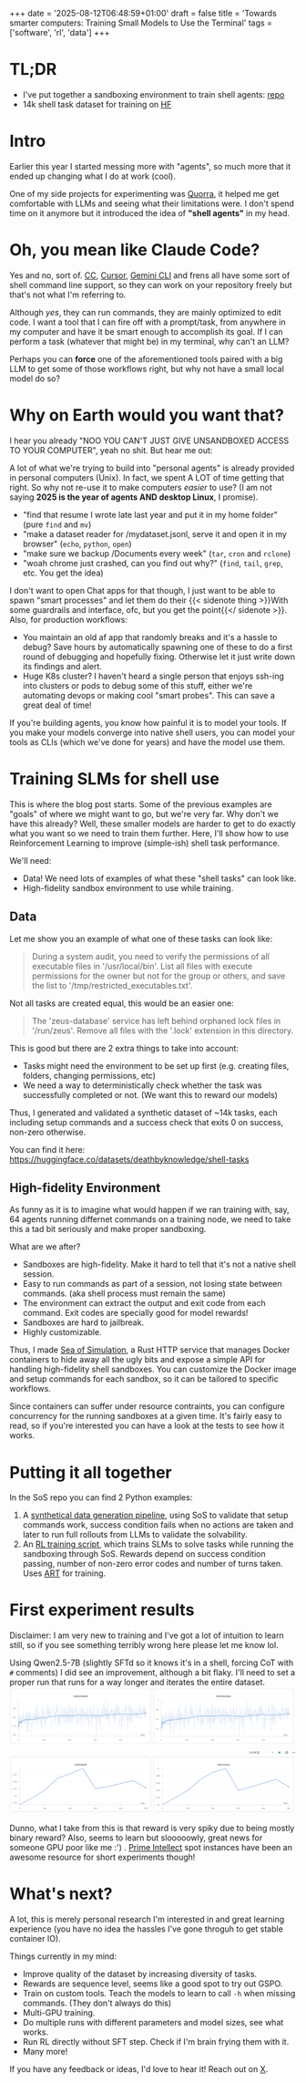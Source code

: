 +++
date = '2025-08-12T06:48:59+01:00'
draft = false
title = 'Towards smarter computers: Training Small Models to Use the Terminal'
tags = ['software', 'rl', 'data']
+++
# TL;DR
- I've put together a sandboxing environment to train shell agents: [repo](https://github.com/deathbyknowledge/sos)  
- 14k shell task dataset for training on [HF](https://huggingface.co/datasets/deathbyknowledge/shell-tasks)

# Intro
Earlier this year I started messing more with "agents", so much more that it ended up changing what I do at work (cool).

One of my side projects for experimenting was [Quorra](https://github.com/deathbyknowledge/quorra), it helped me get comfortable with LLMs and seeing what their limitations were.
I don't spend time on it anymore but it introduced the idea of **"shell agents"** in my head.

# Oh, you mean like Claude Code?
Yes and no, sort of. [CC](https://docs.anthropic.com/en/docs/claude-code/overview), [Cursor](https://cursor.com/features), [Gemini CLI](https://github.com/google-gemini/gemini-cli) and frens all have some sort of shell command line support, so they can work on your repository freely but that's not what I'm referring to.

Although _yes_, they can run commands, they are mainly optimized to edit code. I want a tool that I can fire off with a prompt/task, from anywhere in my computer and have it be smart enough to accomplish its goal. If I can perform a task (whatever that might be) in my terminal, why can't an LLM?

Perhaps you can **force** one of the aforementioned tools paired with a big LLM to get some of those workflows right, but why not have a small local model do so? 

# Why on Earth would you want that?
I hear you already "NOO YOU CAN'T JUST GIVE UNSANDBOXED ACCESS TO YOUR COMPUTER", yeah no shit. But hear me out:

A lot of what we're trying to build into "personal agents" is already provided in personal computers (Unix). In fact, we spent A LOT of time getting that right. So why not re-use it to make computers _easier_ to use? (I am not saying **2025 is the year of agents AND desktop Linux**, I promise).
- "find that resume I wrote late last year and put it in my home folder" (pure `find` and `mv`)
- "make a dataset reader for /mydataset.jsonl, serve it and open it in my browser" (`echo`, `python`, `open`)
- "make sure we backup /Documents every week" (`tar`, `cron` and `rclone`)
- "woah chrome just crashed, can you find out why?" (`find`, `tail`, `grep`, etc. You get the idea)

I don't want to open Chat apps for that though, I just want to be able to spawn "smart processes" and let them do their {{< sidenote thing >}}With some guardrails and interface, ofc, but you get the point{{</ sidenote >}}. Also, for production workflows:
- You maintain an old af app that randomly breaks and it's a hassle to debug? Save hours by automatically spawning one of these to do a first round of debugging and hopefully fixing. Otherwise let it just write down its findings and alert.
- Huge K8s cluster? I haven't heard a single person that enjoys ssh-ing into clusters or pods to debug some of this stuff, either we're automating devops or making cool "smart probes". This can save a great deal of time!

If you're building agents, you know how painful it is to model your tools. If you make your models converge into native shell users, you can model your tools as CLIs (which we've done for years) and have the model use them.

# Training SLMs for shell use
This is where the blog post starts. Some of the previous examples are "goals" of where we might want to go, but we're very far.
Why don't we have this already? Well, these smaller models are harder to get to do exactly what you want so we need to train them further. Here, I'll show how to use Reinforcement Learning to improve (simple-ish) shell task performance.

We'll need:
- Data! We need lots of examples of what these "shell tasks" can look like.
- High-fidelity sandbox environment to use while training.

## Data
Let me show you an example of what one of these tasks can look like:

>During a system audit, you need to verify the permissions of all executable files in '/usr/local/bin'. List all files with execute permissions for the owner but not for the group or others, and save the list to '/tmp/restricted_executables.txt'.

Not all tasks are created equal, this would be an easier one:

>The 'zeus-database' service has left behind orphaned lock files in '/run/zeus'. Remove all files with the '.lock' extension in this directory.

This is good but there are 2 extra things to take into account:
- Tasks might need the environment to be set up first (e.g. creating files, folders, changing permissions, etc)
- We need a way to deterministically check whether the task was successfully completed or not. (We want this to reward our models)

Thus, I generated and validated a synthetic dataset of ~14k tasks, each including setup commands and a success check that exits 0 on success, non-zero otherwise.

You can find it here: https://huggingface.co/datasets/deathbyknowledge/shell-tasks

## High-fidelity Environment
As funny as it is to imagine what would happen if we ran training with, say, 64 agents running differnet commands on a training node, we need to take this a tad bit seriously and make proper sandboxing.

What are we after?
- Sandboxes are high-fidelity. Make it hard to tell that it's not a native shell session.
- Easy to run commands as part of a session, not losing state between commands. (aka shell process must remain the same)
- The environment can extract the output and exit code from each command. Exit codes are specially good for model rewards!
- Sandboxes are hard to jailbreak.
- Highly customizable.

Thus, I made [Sea of Simulation](https://github.com/deathbyknowledge/sos), a Rust HTTP service that manages Docker containers to hide away all the ugly bits and expose a simple API for handling high-fidelity shell sandboxes. You can customize the Docker image and setup commands for each sandbox, so it can be tailored to specific workflows.

Since containers can suffer under resource contraints, you can configure concurrency for the running sandboxes at a given time.
It's fairly easy to read, so if you're interested you can have a look at the tests to see how it works.

# Putting it all together
In the SoS repo you can find 2 Python examples:
1. A [synthetical data generation pipeline](https://github.com/deathbyknowledge/sos/blob/main/examples/synthetic_generator/generation.py#L13), using SoS to validate that setup commands work, success condition fails when no actions are taken and later to run full rollouts from LLMs to validate the solvability.
2. An [RL training script](https://github.com/deathbyknowledge/sos/tree/main/examples/rl), which trains SLMs to solve tasks while running the sandboxing through SoS. Rewards depend on success condition passing, number of non-zero error codes and number of turns taken. Uses [ART](https://github.com/OpenPipe/ART) for training.

# First experiment results
Disclaimer: I am very new to training and I've got a lot of intuition to learn still, so if you see something terribly wrong here please let me know lol.

Using Qwen2.5-7B (slightly SFTd so it knows it's in a shell, forcing CoT with `#` comments) I did see an improvement, although a bit flaky. I'll need to set a proper run that runs for a way longer and iterates the entire dataset.
![exp-1-accuracy](./exp1.png)

Dunno, what I take from this is that reward is very spiky due to being mostly binary reward? Also, seems to learn but slooooowly, great news for someone GPU poor like me :') . [Prime Intellect](https://www.primeintellect.ai/) spot instances have been an awesome resource for short experiments though!


# What's next?
A lot, this is merely personal research I'm interested in and great learning experience (you have no idea the hassles I've gone throguh  to get stable container IO).

Things currently in my mind:
- Improve quality of the dataset by increasing diversity of tasks.
- Rewards are sequence level, seems like a good spot to try out GSPO.
- Train on custom tools. Teach the models to learn to call `-h` when missing commands. (They don't always do this)
- Multi-GPU training.
- Do multiple runs with different parameters and model sizes, see what works.
- Run RL directly without SFT step. Check if I'm brain frying them with it.
- Many more!


If you have any feedback or ideas, I'd love to hear it! Reach out on [X](https://x.com/caise_p).
